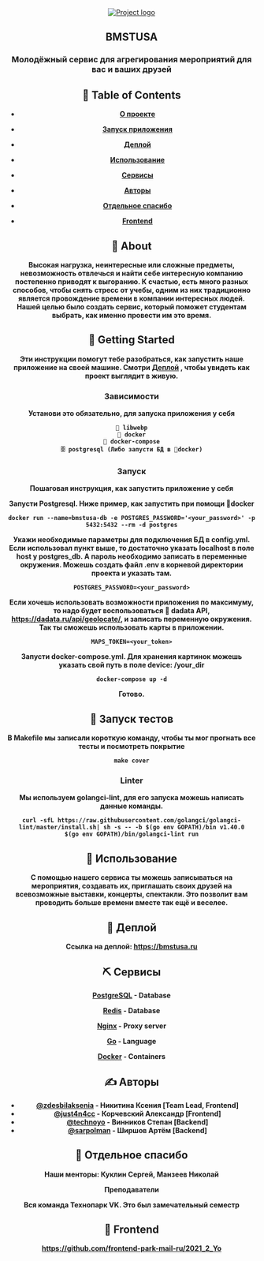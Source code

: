 
<a href="https://bmstusa.ru" rel="noopener">
<div style="text-align:center">
<img src="https://bmstusa.ru/images/91375b53-227d-47e8-be8d-195835beb520.webp"  alt="Project logo">
</div>
</a>


<h2  align="center">BMSTUSA </h2>
<h3  align="center">Молодёжный сервис для агрегирования мероприятий для вас и ваших друзей<h4>
  

<div  align="center">


  

## 📝 Table of Contents

  

-  [О проекте](#about)

-  [Запуск приложения](#getting_started)

-  [Деплой](#deployment)

-  [Использование](#usage)

-  [Сервисы](#built_using)

-  [Авторы](#authors)

-  [Отдельное спасибо](#acknowledgement)

-  [Frontend](#frontend)

  

## 🧐 About <a name = "about"></a>

  Высокая нагрузка, неинтересные или сложные предметы, невозможность отвлечься и найти себе интересную компанию постепенно приводят к выгоранию. К счастью, есть много разных способов, чтобы снять стресс от учебы, одним из них традиционно является провождение времени в компании интересных людей. Нашей целью было создать сервис, который поможет студентам выбрать, как именно провести им это время.



  

## 🏁 Getting Started <a name = "getting_started"></a>

  

Эти инструкции помогут тебе разобраться, как запустить наше приложение на своей машине. Смотри [Деплой](#deployment) , чтобы увидеть как проект выглядит в живую.

  

### Зависимости

  
Установи это обязательно, для запуска приложения у себя

  

```
📸 libwebp
🐳 docker
🐳 docker-compose
🗄 postgresql (Либо запусти БД в 🐳docker)
```

  

### Запуск

  
Пошаговая инструкция, как запустить приложение у себя

  
Запусти  Postgresql. Ниже пример, как запустить при помощи 🐳docker
```
docker run --name=bmstusa-db -e POSTGRES_PASSWORD='<your_password>' -p 5432:5432 --rm -d postgres
```
Укажи необходимые параметры для подключения БД в config.yml. Если использовал пункт выше, то достаточно указать localhost в поле host у postgres_db. А пароль необходимо записать в переменные окружения. Можешь создать файл .env в корневой директории проекта и указать там.
```
POSTGRES_PASSWORD=<your_password>
``` 
Если хочешь использовать возможности приложения по максимуму, то надо будет воспользоваться 📍 dadata API, https://dadata.ru/api/geolocate/, и записать переменную окружения. Так ты сможешь использовать карты в приложении.
```
MAPS_TOKEN=<your_token>
``` 
Запусти docker-compose.yml. Для хранения картинок можешь указать свой путь в поле device: /your_dir
```
docker-compose up -d
```
Готово.

  

## 🔧 Запуск тестов <a name = "tests"></a>

  

В Makefile мы записали короткую команду, чтобы ты мог прогнать все тесты и посмотреть покрытие
```
make cover
```

  

### Linter
Мы используем golangci-lint, для его запуска можешь написать данные команды.
```
curl -sfL https://raw.githubusercontent.com/golangci/golangci-lint/master/install.sh| sh -s -- -b $(go env GOPATH)/bin v1.40.0
$(go env GOPATH)/bin/golangci-lint run
```

  

## 🎈 Использование <a name="usage"></a>
С помощью нашего сервиса ты можешь записываться на мероприятия, создавать их, приглашать своих друзей на всевозможные выставки, концерты, спектакли. Это позволит вам проводить больше времени вместе так ещё и веселее.
  

## 🚀 Деплой <a name = "deployment"></a>
Ссылка на деплой: https://bmstusa.ru
## ⛏️ Сервисы<a name = "built_using"></a>

[PostgreSQL](https://www.postgresql.org/) - Database

[Redis](https://redis.io/) - Database

[Nginx](https://nginx.org/ru/) - Proxy server

[Go](https://go.dev/) - Language

[Docker](https://www.docker.com/) - Containers

  

## ✍️ Авторы <a name = "authors"></a>

  

-  [@zdesbilaksenia](https://github.com/zdesbilaksenia) - Никитина Ксения [Team Lead, Frontend]
-  [@just4n4cc](https://github.com/just4n4cc) - Корчевский Александр [Frontend]
-  [@technoyo](https://github.com/comradyo) - Винников Степан [Backend]
-  [@sarpolman](https://github.com/a-shirshov) - Ширшов Артём [Backend]

 
## 🎉 Отдельное спасибо <a name = "acknowledgement"></a>

Наши менторы: Куклин Сергей, Манзеев Николай

Преподаватели

Вся команда Технопарк VK. Это был замечательный семестр

## 🎉 Frontend <a name = "frontend"></a>
https://github.com/frontend-park-mail-ru/2021_2_Yo